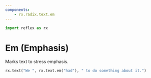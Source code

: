 ```yaml
---
components:
    - rx.radix.text.em
---
```


```python exec
import reflex as rx
```

# Em (Emphasis)

Marks text to stress emphasis.

```python demo
rx.text("We ", rx.text.em("had"), " to do something about it.")
```
